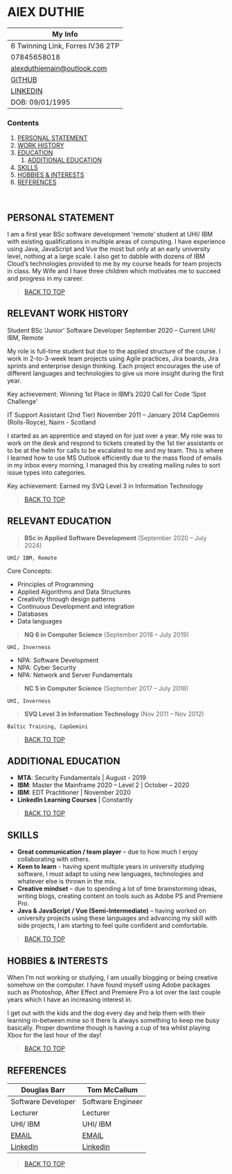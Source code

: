 # AlEX DUTHIE

| My Info |
|--
| 6 Twinning Link, Forres IV36 2TP |
| 07845658018 |
| [alexduthiemain@outlook.com](mailto:alexduthiemain@outlook.com) |
| [GITHUB](https://github.com/AlexDuthie) |
| [LINKEDIN](https://www.linkedin.com/in/alexduthielnkdn/) |
| DOB: 09/01/1995 |

### Contents
1. [PERSONAL STATEMENT](#personal-statement)
1. [WORK HISTORY](#relevant-work-history)
1. [EDUCATION](#relevant-education)
    1. [ADDITIONAL EDUCATION](#additional-education)
1. [SKILLS](#skills)
1. [HOBBIES & INTERESTS](#hobbies-&-interests)
1. [REFERENCES](#references)

 
## PERSONAL STATEMENT
 
I am a first year BSc software development ‘remote’ student at UHI/ IBM with existing qualifications in multiple areas of computing. I have experience using Java, JavaScript and Vue the most but only at an early university level, nothing at a large scale. I also get to dabble with dozens of IBM Cloud’s technologies provided to me by my course heads for team projects in class. My Wife and I have three children which motivates me to succeed and progress in my career. 

> [BACK TO TOP](#alex-duthie)

## RELEVANT WORK HISTORY

Student BSc ‘Junior’ Software Developer	September 2020 – Current
UHI/ IBM, Remote		

My role is full-time student but due to the applied structure of the course. I work in 2-to-3-week team projects using Agile practices, Jira boards, Jira sprints and enterprise design thinking. Each project encourages the use of different languages and technologies to give us more insight during the first year.

Key achievement: Winning 1st Place in IBM’s 2020 Call for Code ‘Spot Challenge’

IT Support Assistant (2nd Tier)	November 2011 – January 2014
CapGemini (Rolls-Royce), Nairn - Scotland		

I started as an apprentice and stayed on for just over a year. My role was to work on the desk and respond to tickets created by the 1st tier assistants or to be at the helm for calls to be escalated to me and my team. This is where I learned how to use MS Outlook efficiently due to the mass flood of emails in my inbox every morning, I managed this by creating mailing rules to sort issue types into categories.

Key achievement: Earned my SVQ Level 3 in Information Technology
 
> [BACK TO TOP](#alex-duthie) 

## RELEVANT EDUCATION

> **BSc in Applied Software Development** (September 2020 – July 2024)

```UHI/ IBM, Remote```		

Core Concepts:

* Principles of Programming
* Applied Algorithms and Data Structures
* Creativity through design patterns
* Continuous Development and integration
* Databases
* Data languages
 
> **NQ 6 in Computer Science** (September 2018 – July 2019)

```UHI, Inverness```		

* NPA: Software Development
* NPA: Cyber Security
* NPA: Network and Server Fundamentals

> **NC 5 in Computer Science** (September 2017 – July 2018)

```UHI, Inverness```		

> **SVQ Level 3 in Information Technology**	(Nov 2011 – Nov 2012)

```Baltic Training, CapGemini```		

> [BACK TO TOP](#alex-duthie)

## ADDITIONAL EDUCATION

* **MTA**: Security Fundamentals | August - 2019 
* **IBM**: Master the Mainframe 2020 – Level 2 | October – 2020
* **IBM**: EDT Practitioner | November 2020
* **LinkedIn Learning Courses** | Constantly

> [BACK TO TOP](#alex-duthie)
 
## SKILLS

* **Great communication / team player** – due to how much I enjoy collaborating with others.
* **Keen to learn** - having spent multiple years in university studying software, I must adapt to using new languages, technologies and whatever else is thrown in the mix.
* **Creative mindset** – due to spending a lot of time brainstorming ideas, writing blogs, creating content on tools such as Adobe PS and Premiere Pro. 
* **Java & JavaScript / Vue (Semi-Intermediate)** – having worked on university projects using these languages and advancing my skill with side projects, I am starting to feel quite confident and comfortable. 

> [BACK TO TOP](#alex-duthie)

## HOBBIES & INTERESTS

When I’m not working or studying, I am usually blogging or being creative somehow on the computer. I have found myself using Adobe packages such as Photoshop, After Effect and Premiere Pro a lot over the last couple years which I have an increasing interest in.

I get out with the kids and the dog every day and help them with their learning in-between mine so it there Is always something to keep me busy basically. Proper downtime though is having a cup of tea whilst playing Xbox for the last hour of the day!

> [BACK TO TOP](#alex-duthie)

## REFERENCES

| Douglas Barr | Tom McCallum |
|--------------|--------------|
| Software Developer | Software Engineer |
| Lecturer | Lecturer |
| UHI/ IBM | UHI/ IBM |
| [EMAIL](mailto:douglas.barr@me.com?subject=Alex%20Duthie%20-%20Reference) | [EMAIL](mo04tm@uhi.ac.uk?subject=Alex%20Duthie%20-%20Reference) |
| [Linkedin](https://www.linkedin.com/in/douglas-barr/) | [Linkedin](https://www.linkedin.com/in/drtommccallum/)

> [BACK TO TOP](#alex-duthie)